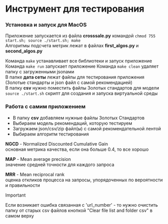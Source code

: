 # Инструмент для тестирования


### Установка и запуск для MacOS
Приложение запускается из файла **crosssale.py** командой `chmod 755 start.sh; source ./start.sh; make`  
Алгоритмы подсчета метрик лежат в файлах **first_algos.py** и **second_algos.py**  

 
Команда `make` устанавливает все библиотеки и запуск приложение  
Команда `make run` запускает приложение
Команда `make clean` удаляет папку с загруженными jsonами  
В папке **дата сеты** лежат файлы для тестирования приложения (Золотые стандарты и json файл с самой рекомендацией)  
В папку **csv** нужно поместить файлы Золотых стандартов для модели
`source ./start.sh` скрипт для создания и запуска виртуальной среды

### Работа с самим приложением

- В папку **csv** добавляем нужные файлы Золотых Стандартов
- Выбираем модель рекомендаций, которую тестируем
- Загружаем json/csv/zip файл(ы) с самой рекомендательной лентой
- Выбираем алгоритм тестирования

**NGCD** - Normalized Discounted Cumulative Gain  
основная метрика качества, если она больше 0.4, то все хорошо

**MAP** - Mean average precision  
значение средней точности для каждого запроса  

**MRR** - Mean reciprocal rank  
оценка откликов процесса на запросы, упорядоченных по вероятности и правильности  


> [!IMPORTANT]
> Если возникает ошибка связанная с 'url_number' - то нужно очистить папку от старых csv файлов кнопкой "Clear file list and folder csv" в самом верху

